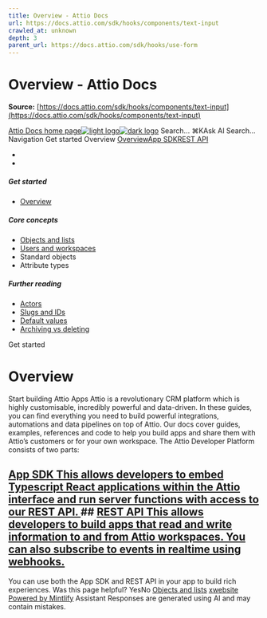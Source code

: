```yaml
---
title: Overview - Attio Docs
url: https://docs.attio.com/sdk/hooks/components/text-input
crawled_at: unknown
depth: 3
parent_url: https://docs.attio.com/sdk/hooks/use-form
---
```


# Overview - Attio Docs

**Source:** [https://docs.attio.com/sdk/hooks/components/text-input](https://docs.attio.com/sdk/hooks/components/text-input)

[Attio Docs home page![light logo](https://mintlify.s3.us-west-1.amazonaws.com/attio/logo/light.svg)![dark logo](https://mintlify.s3.us-west-1.amazonaws.com/attio/logo/dark.svg)](https://docs.attio.com/)
Search...
⌘KAsk AI
Search...
Navigation
Get started
Overview
[Overview](https://docs.attio.com/docs/overview)[App SDK](https://docs.attio.com/sdk/introduction)[REST API](https://docs.attio.com/rest-api/overview)
* [](https://build.attio.com/)
* [](https://attio.com/help)
##### Get started
  * [Overview](https://docs.attio.com/docs/overview)


##### Core concepts
  * [Objects and lists](https://docs.attio.com/docs/objects-and-lists)
  * [Users and workspaces](https://docs.attio.com/docs/users-and-workspaces)
  * Standard objects
  * Attribute types


##### Further reading
  * [Actors](https://docs.attio.com/docs/actors)
  * [Slugs and IDs](https://docs.attio.com/docs/slugs-and-ids)
  * [Default values](https://docs.attio.com/docs/default-values)
  * [Archiving vs deleting](https://docs.attio.com/docs/archiving-vs-deleting)


Get started
# Overview
Start building Attio Apps
Attio is a revolutionary CRM platform which is highly customisable, incredibly powerful and data-driven. In these guides, you can find everything you need to build powerful integrations, automations and data pipelines on top of Attio.
Our docs cover guides, examples, references and code to help you build apps and share them with Attio’s customers or for your own workspace.
The Attio Developer Platform consists of two parts:
## [App SDK This allows developers to embed Typescript React applications within the Attio interface and run server functions with access to our REST API. ](https://docs.attio.com/sdk/introduction)## [REST API This allows developers to build apps that read and write information to and from Attio workspaces. You can also subscribe to events in realtime using webhooks. ](https://docs.attio.com/rest-api/overview)
You can use both the App SDK and REST API in your app to build rich experiences.
Was this page helpful?
YesNo
[Objects and lists](https://docs.attio.com/docs/objects-and-lists)
[x](https://x.com/Attio)[website](https://attio.com)
[Powered by Mintlify](https://mintlify.com/preview-request?utm_campaign=poweredBy&utm_medium=referral&utm_source=docs.attio.com)
Assistant
Responses are generated using AI and may contain mistakes.
